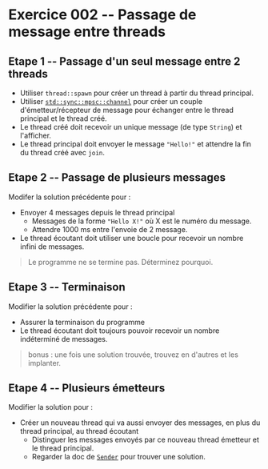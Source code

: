 # Exercice 002 -- Passage de message entre threads

## Etape 1 -- Passage d'un seul message entre 2 threads

* Utiliser `thread::spawn` pour créer un thread à partir du thread principal.
* Utiliser [`std::sync::mpsc::channel`](https://doc.rust-lang.org/std/sync/mpsc/fn.channel.html) pour créer un couple d'émetteur/récepteur de message pour échanger entre le thread principal et le thread créé.
* Le thread créé doit recevoir un unique message (de type `String`) et l'afficher.
* Le thread principal doit envoyer le message `"Hello!"` et attendre la fin du thread créé avec `join`.

## Etape 2 -- Passage de plusieurs messages

Modifer la solution précédente pour :

* Envoyer 4 messages depuis le thread principal
    * Messages de la forme `"Hello X!"` où X est le numéro du message.
    * Attendre 1000 ms entre l'envoie de 2 message.
* Le thread écoutant doit utiliser une boucle pour recevoir un nombre infini de messages.

> Le programme ne se termine pas. Déterminez pourquoi.

## Etape 3 -- Terminaison

Modifier la solution précédente pour :

* Assurer la terminaison du programme
* Le thread écoutant doit toujours pouvoir recevoir un nombre indéterminé de messages.

> bonus : une fois une solution trouvée, trouvez en d'autres et les implanter.

## Etape 4 -- Plusieurs émetteurs

Modifier la solution pour :

* Créer un nouveau thread qui va aussi envoyer des messages, en plus du thread principal, au thread écoutant
    * Distinguer les messages envoyés par ce nouveau thread émetteur et le thread principal.
    * Regarder la doc de [`Sender`](https://doc.rust-lang.org/std/sync/mpsc/struct.Sender.html) pour trouver une solution.
